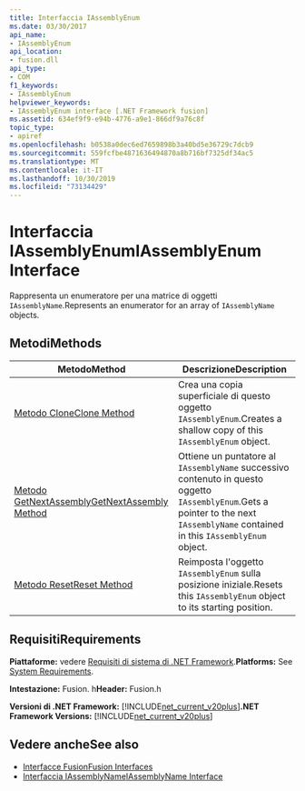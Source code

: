 ```yaml
---
title: Interfaccia IAssemblyEnum
ms.date: 03/30/2017
api_name:
- IAssemblyEnum
api_location:
- fusion.dll
api_type:
- COM
f1_keywords:
- IAssemblyEnum
helpviewer_keywords:
- IAssemblyEnum interface [.NET Framework fusion]
ms.assetid: 634ef9f9-e94b-4776-a9e1-866df9a76c8f
topic_type:
- apiref
ms.openlocfilehash: b0538a0dec6ed7659898b3a40bd5e36729c7dcb9
ms.sourcegitcommit: 559fcfbe4871636494870a8b716bf7325df34ac5
ms.translationtype: MT
ms.contentlocale: it-IT
ms.lasthandoff: 10/30/2019
ms.locfileid: "73134429"
---
```

# <a name="iassemblyenum-interface"></a><span data-ttu-id="46d9a-102">Interfaccia IAssemblyEnum</span><span class="sxs-lookup"><span data-stu-id="46d9a-102">IAssemblyEnum Interface</span></span>
<span data-ttu-id="46d9a-103">Rappresenta un enumeratore per una matrice di oggetti `IAssemblyName`.</span><span class="sxs-lookup"><span data-stu-id="46d9a-103">Represents an enumerator for an array of `IAssemblyName` objects.</span></span>  
  
## <a name="methods"></a><span data-ttu-id="46d9a-104">Metodi</span><span class="sxs-lookup"><span data-stu-id="46d9a-104">Methods</span></span>  
  
|<span data-ttu-id="46d9a-105">Metodo</span><span class="sxs-lookup"><span data-stu-id="46d9a-105">Method</span></span>|<span data-ttu-id="46d9a-106">Descrizione</span><span class="sxs-lookup"><span data-stu-id="46d9a-106">Description</span></span>|  
|------------|-----------------|  
|[<span data-ttu-id="46d9a-107">Metodo Clone</span><span class="sxs-lookup"><span data-stu-id="46d9a-107">Clone Method</span></span>](iassemblyenum-clone-method.md)|<span data-ttu-id="46d9a-108">Crea una copia superficiale di questo oggetto `IAssemblyEnum`.</span><span class="sxs-lookup"><span data-stu-id="46d9a-108">Creates a shallow copy of this `IAssemblyEnum` object.</span></span>|  
|[<span data-ttu-id="46d9a-109">Metodo GetNextAssembly</span><span class="sxs-lookup"><span data-stu-id="46d9a-109">GetNextAssembly Method</span></span>](iassemblyenum-getnextassembly-method.md)|<span data-ttu-id="46d9a-110">Ottiene un puntatore al `IAssemblyName` successivo contenuto in questo oggetto `IAssemblyEnum`.</span><span class="sxs-lookup"><span data-stu-id="46d9a-110">Gets a pointer to the next `IAssemblyName` contained in this `IAssemblyEnum` object.</span></span>|  
|[<span data-ttu-id="46d9a-111">Metodo Reset</span><span class="sxs-lookup"><span data-stu-id="46d9a-111">Reset Method</span></span>](iassemblyenum-reset-method.md)|<span data-ttu-id="46d9a-112">Reimposta l'oggetto `IAssemblyEnum` sulla posizione iniziale.</span><span class="sxs-lookup"><span data-stu-id="46d9a-112">Resets this `IAssemblyEnum` object to its starting position.</span></span>|  
  
## <a name="requirements"></a><span data-ttu-id="46d9a-113">Requisiti</span><span class="sxs-lookup"><span data-stu-id="46d9a-113">Requirements</span></span>  
 <span data-ttu-id="46d9a-114">**Piattaforme:** vedere [Requisiti di sistema di .NET Framework](../../get-started/system-requirements.md).</span><span class="sxs-lookup"><span data-stu-id="46d9a-114">**Platforms:** See [System Requirements](../../get-started/system-requirements.md).</span></span>  
  
 <span data-ttu-id="46d9a-115">**Intestazione:** Fusion. h</span><span class="sxs-lookup"><span data-stu-id="46d9a-115">**Header:** Fusion.h</span></span>  
  
 <span data-ttu-id="46d9a-116">**Versioni di .NET Framework:** [!INCLUDE[net_current_v20plus](../../../../includes/net-current-v20plus-md.md)]</span><span class="sxs-lookup"><span data-stu-id="46d9a-116">**.NET Framework Versions:** [!INCLUDE[net_current_v20plus](../../../../includes/net-current-v20plus-md.md)]</span></span>  
  
## <a name="see-also"></a><span data-ttu-id="46d9a-117">Vedere anche</span><span class="sxs-lookup"><span data-stu-id="46d9a-117">See also</span></span>

- [<span data-ttu-id="46d9a-118">Interfacce Fusion</span><span class="sxs-lookup"><span data-stu-id="46d9a-118">Fusion Interfaces</span></span>](fusion-interfaces.md)
- [<span data-ttu-id="46d9a-119">Interfaccia IAssemblyName</span><span class="sxs-lookup"><span data-stu-id="46d9a-119">IAssemblyName Interface</span></span>](iassemblyname-interface.md)
